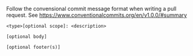 Follow the convensional commit message format when writing a pull request.
See https://www.conventionalcommits.org/en/v1.0.0/#summary

```text
<type>[optional scope]: <description>

[optional body]

[optional footer(s)]
```
